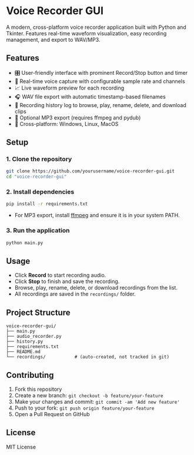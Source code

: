 # Voice Recorder GUI

A modern, cross-platform voice recorder application built with Python and Tkinter. Features real-time waveform visualization, easy recording management, and export to WAV/MP3.

## Features

- 🎛️ User-friendly interface with prominent Record/Stop button and timer
- 🎤 Real-time voice capture with configurable sample rate and channels
- 📈 Live waveform preview for each recording
- 🎧 WAV file export with automatic timestamp-based filenames
- 📂 Recording history log to browse, play, rename, delete, and download clips
- 💾 Optional MP3 export (requires ffmpeg and pydub)
- 🧪 Cross-platform: Windows, Linux, MacOS

## Setup

### 1. Clone the repository
```sh
git clone https://github.com/yourusername/voice-recorder-gui.git
cd "voice-recorder-gui"
```

### 2. Install dependencies
```sh
pip install -r requirements.txt
```
- For MP3 export, install [ffmpeg](https://ffmpeg.org/download.html) and ensure it is in your system PATH.

### 3. Run the application
```sh
python main.py
```

## Usage
- Click **Record** to start recording audio.
- Click **Stop** to finish and save the recording.
- Browse, play, rename, delete, or download recordings from the list.
- All recordings are saved in the `recordings/` folder.

## Project Structure
```
voice-recorder-gui/
├── main.py
├── audio_recorder.py
├── history.py
├── requirements.txt
├── README.md
└── recordings/           # (auto-created, not tracked in git)
```

## Contributing
1. Fork this repository
2. Create a new branch: `git checkout -b feature/your-feature`
3. Make your changes and commit: `git commit -am 'Add new feature'`
4. Push to your fork: `git push origin feature/your-feature`
5. Open a Pull Request on GitHub

## License
MIT License 